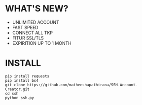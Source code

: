 # WHAT'S NEW?
+ UNLIMITED ACCOUNT
+ FAST SPEED
+ CONNECT ALL TKP
+ FITUR SSL/TLS
+ EXPIRITION UP TO 1 MONTH

# INSTALL
```
pip install requests
pip install bs4
git clone https://github.com/matheeshapathirana/SSH-Account-Creator.git
cd ssh
python ssh.py
```
